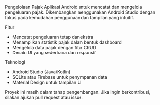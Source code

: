 Pengelolaan Pajak
Aplikasi Android untuk mencatat dan mengelola pengeluaran pajak. Dikembangkan menggunakan Android Studio dengan fokus pada kemudahan penggunaan dan tampilan yang intuitif.

Fitur
- Mencatat pengeluaran tetap dan ekstra
- Menampilkan statistik pajak dalam bentuk dashboard
- Mengelola data pajak dengan fitur CRUD
- Desain UI yang sederhana dan responsif

Teknologi
- Android Studio (Java/Kotlin)
- SQLite atau Firebase untuk penyimpanan data
- Material Design untuk tampilan UI
  
Proyek ini masih dalam tahap pengembangan. Jika ingin berkontribusi, silakan ajukan pull request atau issue.
